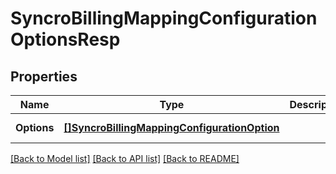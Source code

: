 # SyncroBillingMappingConfigurationOptionsResp

## Properties
Name | Type | Description | Notes
------------ | ------------- | ------------- | -------------
**Options** | [**[]SyncroBillingMappingConfigurationOption**](SyncroBillingMappingConfigurationOption.md) |  | [default to null]

[[Back to Model list]](../README.md#documentation-for-models) [[Back to API list]](../README.md#documentation-for-api-endpoints) [[Back to README]](../README.md)


